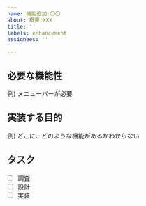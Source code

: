 ```yaml
---
name: 機能追加:〇〇
about: 概要:XXX
title: ''
labels: enhancement
assignees: ''

---
```


## 必要な機能性
例) メニューバーが必要

## 実装する目的
例) どこに、どのような機能があるかわからない

## タスク
- [ ] 調査
- [ ] 設計
- [ ] 実装

